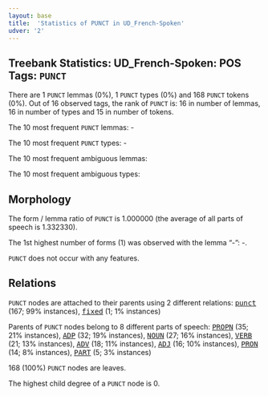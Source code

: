 ```yaml
---
layout: base
title:  'Statistics of PUNCT in UD_French-Spoken'
udver: '2'
---
```


## Treebank Statistics: UD_French-Spoken: POS Tags: `PUNCT`

There are 1 `PUNCT` lemmas (0%), 1 `PUNCT` types (0%) and 168 `PUNCT` tokens (0%).
Out of 16 observed tags, the rank of `PUNCT` is: 16 in number of lemmas, 16 in number of types and 15 in number of tokens.

The 10 most frequent `PUNCT` lemmas: <em>-</em>

The 10 most frequent `PUNCT` types:  <em>-</em>

The 10 most frequent ambiguous lemmas: 

The 10 most frequent ambiguous types:  



## Morphology

The form / lemma ratio of `PUNCT` is 1.000000 (the average of all parts of speech is 1.332330).

The 1st highest number of forms (1) was observed with the lemma “-”: <em>-</em>.

`PUNCT` does not occur with any features.


## Relations

`PUNCT` nodes are attached to their parents using 2 different relations: <tt><a href="fr_spoken-dep-punct.html">punct</a></tt> (167; 99% instances), <tt><a href="fr_spoken-dep-fixed.html">fixed</a></tt> (1; 1% instances)

Parents of `PUNCT` nodes belong to 8 different parts of speech: <tt><a href="fr_spoken-pos-PROPN.html">PROPN</a></tt> (35; 21% instances), <tt><a href="fr_spoken-pos-ADP.html">ADP</a></tt> (32; 19% instances), <tt><a href="fr_spoken-pos-NOUN.html">NOUN</a></tt> (27; 16% instances), <tt><a href="fr_spoken-pos-VERB.html">VERB</a></tt> (21; 13% instances), <tt><a href="fr_spoken-pos-ADV.html">ADV</a></tt> (18; 11% instances), <tt><a href="fr_spoken-pos-ADJ.html">ADJ</a></tt> (16; 10% instances), <tt><a href="fr_spoken-pos-PRON.html">PRON</a></tt> (14; 8% instances), <tt><a href="fr_spoken-pos-PART.html">PART</a></tt> (5; 3% instances)

168 (100%) `PUNCT` nodes are leaves.

The highest child degree of a `PUNCT` node is 0.


